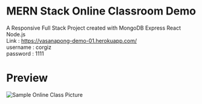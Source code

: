 # MERN Stack Online Classroom Demo

A Responsive Full Stack Project created with MongoDB Express React Node.js\
Link : https://vasanapong-demo-01.herokuapp.com/ \
username : corgiz \
password : 1111

# Preview

![Sample Online Class Picture](https://i.ibb.co/f1gpmky/preview-mern.jpg)
